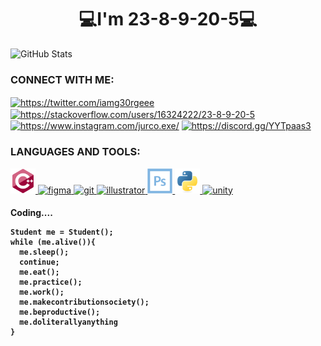 <h1 align="center">💻I'm 23-8-9-20-5💻</h1>


![GitHub Stats](https://github-readme-stats.vercel.app/api?username=23-8-9-20-5&theme=midnight-purple)

<h3 align="left">CONNECT WITH ME:</h3>
<p align="left">
<a href="https://twitter.com/iamg30rgeee" target="blank"><img align="center" src="https://raw.githubusercontent.com/rahuldkjain/github-profile-readme-generator/master/src/images/icons/Social/twitter.svg" alt="https://twitter.com/iamg30rgeee" height="30" width="40" /></a>
<a href="https://stackoverflow.com/users/16324222/23-8-9-20-5" target="blank"><img align="center" src="https://raw.githubusercontent.com/rahuldkjain/github-profile-readme-generator/master/src/images/icons/Social/stack-overflow.svg" alt="https://stackoverflow.com/users/16324222/23-8-9-20-5" height="30" width="40" /></a>
<a href="https://www.instagram.com/jurco.exe/" target="blank"><img align="center" src="https://raw.githubusercontent.com/rahuldkjain/github-profile-readme-generator/master/src/images/icons/Social/instagram.svg" alt="https://www.instagram.com/jurco.exe/" height="30" width="40" /></a>
<a href="[https://discord.gg/https://discord.gg/FP32N4k2](https://discord.gg/YYTpaas3)" target="blank"><img align="center" src="https://discord.gg/YYTpaas3" alt="https://discord.gg/YYTpaas3" height="30" width="40" /></a>
</p>

<h3 align="left">LANGUAGES AND TOOLS:</h3>
<p align="left"> <a href="https://isocpp.org/" target="_blank" rel="noreferrer"> <img src="https://raw.githubusercontent.com/devicons/devicon/master/icons/cplusplus/cplusplus-original.svg" alt="cplusplus" width="40" height="40"/> </a> <a href="https://www.figma.com/" target="_blank" rel="noreferrer"> <img src="https://www.vectorlogo.zone/logos/figma/figma-icon.svg" alt="figma" width="40" height="40"/> </a> <a href="https://git-scm.com/" target="_blank" rel="noreferrer"> <img src="https://www.vectorlogo.zone/logos/git-scm/git-scm-icon.svg" alt="git" width="40" height="40"/> </a> <a href="https://www.adobe.com/in/products/illustrator.html" target="_blank" rel="noreferrer"> <img src="https://www.vectorlogo.zone/logos/adobe_illustrator/adobe_illustrator-icon.svg" alt="illustrator" width="40" height="40"/> </a> <a href="https://www.photoshop.com/en" target="_blank" rel="noreferrer"> <img src="https://raw.githubusercontent.com/devicons/devicon/master/icons/photoshop/photoshop-line.svg" alt="photoshop" width="40" height="40"/> </a> <a href="https://www.python.org" target="_blank" rel="noreferrer"> <img src="https://raw.githubusercontent.com/devicons/devicon/master/icons/python/python-original.svg" alt="python" width="40" height="40"/> </a> <a href="https://unity.com/" target="_blank" rel="noreferrer"> <img src="https://www.vectorlogo.zone/logos/unity3d/unity3d-icon.svg" alt="unity" width="40" height="40"/> </a> </p>

<h4 align="left" backgroundcolor="blue"> Coding....
  
  
    Student me = Student();
    while (me.alive()){
      me.sleep();
      continue;
      me.eat();
      me.practice();
      me.work();
      me.makecontributionsociety();
      me.beproductive();
      me.doliterallyanything
    } 




